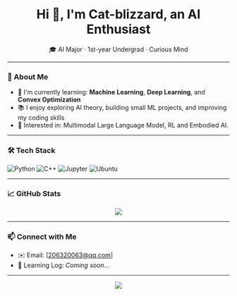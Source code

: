 <h1 align="center">Hi 👋, I'm Cat-blizzard, an AI Enthusiast</h1>

<p align="center">
  🎓 AI Major · 1st-year Undergrad · Curious Mind  
</p>

---

### 🧠 About Me

- 🌱 I'm currently learning: **Machine Learning**, **Deep Learning**, and **Convex Optimization**
- 📚 I enjoy exploring AI theory, building small ML projects, and improving my coding skills
- 🤖 Interested in: Multimodal Large Language Model, RL and Embodied AI.

---

### 🛠️ Tech Stack

![Python](https://img.shields.io/badge/-Python-3776AB?logo=python&logoColor=white&style=flat)
![C++](https://img.shields.io/badge/-C++-00599C?logo=c%2B%2B&logoColor=white&style=flat)
![Jupyter](https://img.shields.io/badge/-Jupyter-F37626?logo=jupyter&logoColor=white&style=flat)
![Ubuntu](https://img.shields.io/badge/-Ubuntu-E95420?logo=ubuntu&logoColor=white&style=flat)

---

### 📈 GitHub Stats

<p align="center">
  <img src="https://github-readme-stats.vercel.app/api?username=Cat-blizzard&show_icons=true&theme=default" />
</p>

---

### 📫 Connect with Me

- ✉️ Email: [206320063@qq.com]
- 🧠 Learning Log: *Coming soon...*

---

<!-- Optional: Typing effect for animation -->
<p align="center">
  <img src="https://readme-typing-svg.demolab.com?font=Fira+Code&pause=1000&color=3F3D56&center=true&width=435&lines=1st-year+AI+Student;Machine+Learning+Newbie;Loves+Learning+and+Building" />
</p>
